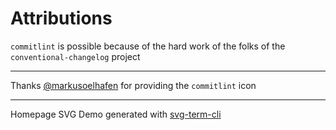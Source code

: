 # Attributions

`commitlint` is possible because of the hard work of the folks of the `conventional-changelog` project

---

Thanks [@markusoelhafen](https://github.com/markusoelhafen) for providing
the `commitlint` icon

---

Homepage SVG Demo generated with [svg-term-cli](https://github.com/marionebl/svg-term-cli)
